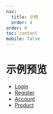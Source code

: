 ```yaml
---
nav:
  title: 示例
  order: 4
order: 0
toc: content
mobile: false
---
```


# 示例预览

* [Login](/demo/login)
* [Register](/demo/register)
* [Account](/demo/account)
* [Product](/demo/product)
